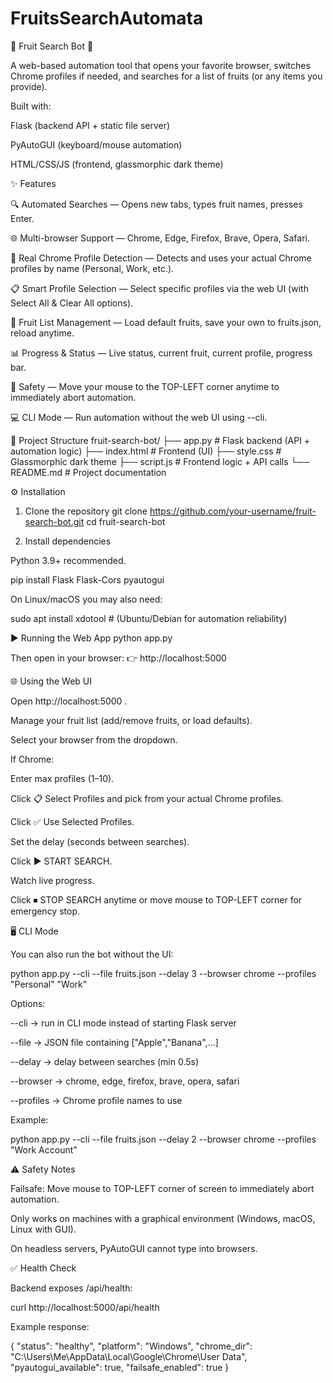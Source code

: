# FruitsSearchAutomata
🍎 Fruit Search Bot 🚀

A web-based automation tool that opens your favorite browser, switches Chrome profiles if needed, and searches for a list of fruits (or any items you provide).

Built with:

Flask (backend API + static file server)

PyAutoGUI (keyboard/mouse automation)

HTML/CSS/JS (frontend, glassmorphic dark theme)

✨ Features

🔍 Automated Searches — Opens new tabs, types fruit names, presses Enter.

🌐 Multi-browser Support — Chrome, Edge, Firefox, Brave, Opera, Safari.

👤 Real Chrome Profile Detection — Detects and uses your actual Chrome profiles by name (Personal, Work, etc.).

📋 Smart Profile Selection — Select specific profiles via the web UI (with Select All & Clear All options).

💾 Fruit List Management — Load default fruits, save your own to fruits.json, reload anytime.

📊 Progress & Status — Live status, current fruit, current profile, progress bar.

🛑 Safety — Move your mouse to the TOP-LEFT corner anytime to immediately abort automation.

💻 CLI Mode — Run automation without the web UI using --cli.

📂 Project Structure
fruit-search-bot/
├── app.py          # Flask backend (API + automation logic)
├── index.html      # Frontend (UI)
├── style.css       # Glassmorphic dark theme
├── script.js       # Frontend logic + API calls
└── README.md       # Project documentation

⚙️ Installation
1. Clone the repository
git clone https://github.com/your-username/fruit-search-bot.git
cd fruit-search-bot

2. Install dependencies

Python 3.9+ recommended.

pip install Flask Flask-Cors pyautogui


On Linux/macOS you may also need:

sudo apt install xdotool   # (Ubuntu/Debian for automation reliability)

▶️ Running the Web App
python app.py


Then open in your browser:
👉 http://localhost:5000

🌐 Using the Web UI

Open http://localhost:5000
.

Manage your fruit list (add/remove fruits, or load defaults).

Select your browser from the dropdown.

If Chrome:

Enter max profiles (1–10).

Click 📋 Select Profiles and pick from your actual Chrome profiles.

Click ✅ Use Selected Profiles.

Set the delay (seconds between searches).

Click ▶ START SEARCH.

Watch live progress.

Click ⏹ STOP SEARCH anytime or move mouse to TOP-LEFT corner for emergency stop.

🖥️ CLI Mode

You can also run the bot without the UI:

python app.py --cli --file fruits.json --delay 3 --browser chrome --profiles "Personal" "Work"


Options:

--cli → run in CLI mode instead of starting Flask server

--file → JSON file containing ["Apple","Banana",...]

--delay → delay between searches (min 0.5s)

--browser → chrome, edge, firefox, brave, opera, safari

--profiles → Chrome profile names to use

Example:

python app.py --cli --file fruits.json --delay 2 --browser chrome --profiles "Work Account"

⚠️ Safety Notes

Failsafe: Move mouse to TOP-LEFT corner of screen to immediately abort automation.

Only works on machines with a graphical environment (Windows, macOS, Linux with GUI).

On headless servers, PyAutoGUI cannot type into browsers.

✅ Health Check

Backend exposes /api/health:

curl http://localhost:5000/api/health


Example response:

{
  "status": "healthy",
  "platform": "Windows",
  "chrome_dir": "C:\\Users\\Me\\AppData\\Local\\Google\\Chrome\\User Data",
  "pyautogui_available": true,
  "failsafe_enabled": true
}

